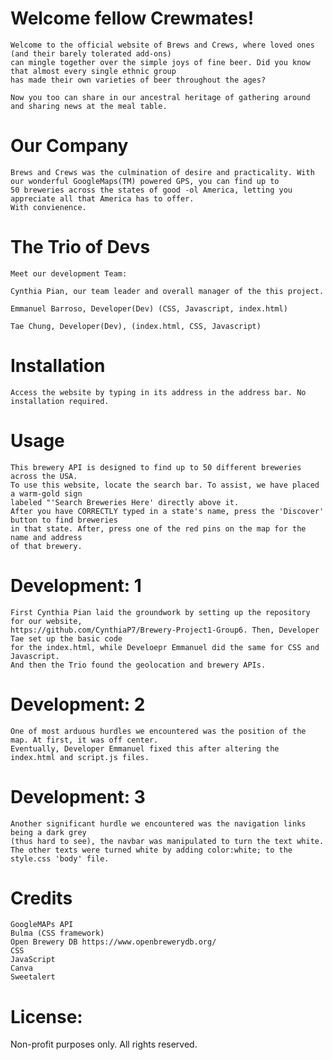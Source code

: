 # Welcome fellow Crewmates!

    Welcome to the official website of Brews and Crews, where loved ones (and their barely tolerated add-ons) 
    can mingle together over the simple joys of fine beer. Did you know that almost every single ethnic group 
    has made their own varieties of beer throughout the ages?

    Now you too can share in our ancestral heritage of gathering around and sharing news at the meal table.

# Our Company

    Brews and Crews was the culmination of desire and practicality. With our wonderful GoogleMaps(TM) powered GPS, you can find up to 
    50 breweries across the states of good -ol America, letting you appreciate all that America has to offer. 
    With convienence.


# The Trio of Devs

    Meet our development Team:

    Cynthia Pian, our team leader and overall manager of the this project.

    Emmanuel Barroso, Developer(Dev) (CSS, Javascript, index.html)

    Tae Chung, Developer(Dev), (index.html, CSS, Javascript)

# Installation
    Access the website by typing in its address in the address bar. No installation required.

# Usage 

    This brewery API is designed to find up to 50 different breweries across the USA. 
    To use this website, locate the search bar. To assist, we have placed a warm-gold sign 
    labeled "'Search Breweries Here' directly above it. 
    After you have CORRECTLY typed in a state's name, press the 'Discover' button to find breweries
    in that state. After, press one of the red pins on the map for the name and address
    of that brewery.


# Development: 1

    First Cynthia Pian laid the groundwork by setting up the repository for our website, 
    https://github.com/CynthiaP7/Brewery-Project1-Group6. Then, Developer Tae set up the basic code 
    for the index.html, while Develoepr Emmanuel did the same for CSS and Javascript.
    And then the Trio found the geolocation and brewery APIs.

# Development: 2

    One of most arduous hurdles we encountered was the position of the map. At first, it was off center.
    Eventually, Developer Emmanuel fixed this after altering the index.html and script.js files.

# Development: 3

    Another significant hurdle we encountered was the navigation links being a dark grey
    (thus hard to see), the navbar was manipulated to turn the text white.
    The other texts were turned white by adding color:white; to the style.css 'body' file.

# Credits

    GoogleMAPs API 
    Bulma (CSS framework)
    Open Brewery DB https://www.openbrewerydb.org/
    CSS
    JavaScript
    Canva
    Sweetalert


# License:

Non-profit purposes only. All rights reserved.
